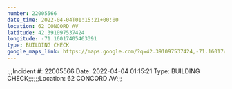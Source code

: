 ```yaml
---
number: 22005566
date_time: 2022-04-04T01:15:21+00:00
location: 62 CONCORD AV
latitude: 42.391097537424
longitude: -71.16017405463391
type: BUILDING CHECK
google_maps_link: https://maps.google.com/?q=42.391097537424,-71.16017405463391
---
```


;;;Incident #: 22005566   Date: 2022-04-04 01:15:21   Type: BUILDING CHECK;;;;;;Location: 62 CONCORD AV;;;
